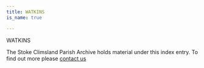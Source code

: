 ```yaml
---
title: WATKINS
is_name: true

---
```


WATKINS


The Stoke Climsland Parish Archive holds material under this index entry. To find out more please [contact us](/contact/)

